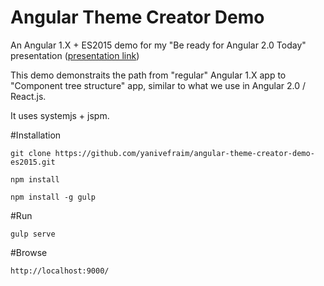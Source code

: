 
# Angular Theme Creator Demo
An Angular 1.X + ES2015 demo for my "Be ready for Angular 2.0 Today" presentation ([presentation link](http://yanivefraim.github.io/be-ready-for-angular2-today))

This demo demonstraits the path from "regular" Angular 1.X app to "Component tree structure" app, similar to what we use in Angular 2.0 / React.js.

It uses systemjs + jspm.

#Installation
```
git clone https://github.com/yanivefraim/angular-theme-creator-demo-es2015.git
```

```
npm install
```

```
npm install -g gulp
```

#Run
```
gulp serve
```

#Browse
```
http://localhost:9000/
```
